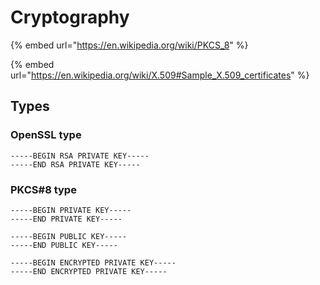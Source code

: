 # Cryptography

{% embed url="https://en.wikipedia.org/wiki/PKCS_8" %}

{% embed url="https://en.wikipedia.org/wiki/X.509#Sample_X.509_certificates" %}

## Types

### OpenSSL type

```
-----BEGIN RSA PRIVATE KEY-----
-----END RSA PRIVATE KEY-----
```

### PKCS#8 type

```
-----BEGIN PRIVATE KEY-----
-----END PRIVATE KEY-----

-----BEGIN PUBLIC KEY-----
-----END PUBLIC KEY-----

-----BEGIN ENCRYPTED PRIVATE KEY-----
-----END ENCRYPTED PRIVATE KEY-----
```
